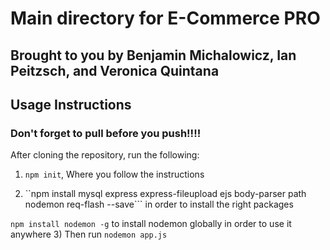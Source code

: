 # Main directory for E-Commerce PRO
## Brought to you by Benjamin Michalowicz, Ian Peitzsch, and Veronica Quintana


## Usage Instructions
### Don't forget to pull before you push!!!!

After cloning the repository, run the following:

1) ``` npm init ```, Where you follow the instructions

2) ``npm install mysql express express-fileupload ejs body-parser path nodemon req-flash --save``` in order to install the right packages

``` npm install nodemon -g ``` to install nodemon globally in order to use it anywhere
3) Then run ```nodemon app.js```
